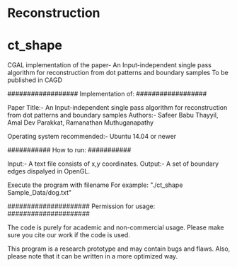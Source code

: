 # Reconstruction
# ct_shape
CGAL implementation of the paper- An Input-independent single pass algorithm for reconstruction from dot
patterns and boundary samples 
To be published in CAGD


##################
Implementation of:
##################

Paper Title:- An Input-independent single pass algorithm for reconstruction from dot patterns and boundary samples 
Authors:- Safeer Babu Thayyil, Amal Dev Parakkat, Ramanathan Muthuganapathy

Operating system recommended:- Ubuntu 14.04 or newer

###########
How to run:
###########

Input:- A text file consists of x,y coordinates.
Output:- A set of boundary edges dispalyed in OpenGL.

Execute the program with filename
   For example: "./ct_shape Sample_Data/dog.txt"

##################### Permission for usage: #####################

The code is purely for academic and non-commercial usage. Please make sure you cite our work if the code is used.

This program is a research prototype and may contain bugs and flaws. Also, please note that it can be written in a more optimized way.
